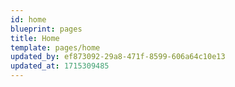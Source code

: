 ```yaml
---
id: home
blueprint: pages
title: Home
template: pages/home
updated_by: ef873092-29a8-471f-8599-606a64c10e13
updated_at: 1715309485
---
```

